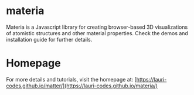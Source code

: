 # materia

Materia is a Javascript library for creating browser-based 3D visualizations
of atomistic structures and other material properties. Check the demos and
installation guide for further details.

# Homepage
For more details and tutorials, visit the homepage at:
[https://lauri-codes.github.io/matter/](https://lauri-codes.github.io/materia/)
